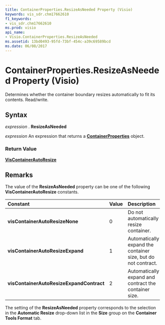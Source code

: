 ```yaml
---
title: ContainerProperties.ResizeAsNeeded Property (Visio)
keywords: vis_sdr.chm17662610
f1_keywords:
- vis_sdr.chm17662610
ms.prod: visio
api_name:
- Visio.ContainerProperties.ResizeAsNeeded
ms.assetid: 13bd0493-95fd-73bf-454c-a39c69589bcd
ms.date: 06/08/2017
---
```



# ContainerProperties.ResizeAsNeeded Property (Visio)

Determines whether the container boundary resizes automatically to fit its contents. Read/write.


## Syntax

 _expression_ . **ResizeAsNeeded**

 _expression_ An expression that returns a **[ContainerProperties](containerproperties-object-visio.md)** object.


### Return Value

 **[VisContainerAutoResize](viscontainerautoresize-enumeration-visio.md)**


## Remarks

The value of the  **ResizeAsNeeded** property can be one of the following **VisContainerAutoResize** constants.



|**Constant**|**Value**|**Description**|
|:-----|:-----|:-----|
| **visContainerAutoResizeNone**|0|Do not automatically resize container.|
| **visContainerAutoResizeExpand**|1|Automatically expand the container size, but do not contract.|
| **visContainerAutoResizeExpandContract**|2|Automatically expand and contract the container size.|
The setting of the  **ResizeAsNeeded** property corresponds to the selection in the **Automatic Resize** drop-down list in the **Size** group on the **Container Tools Format** tab.


